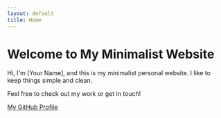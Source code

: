 ```yaml
---
layout: default
title: Home
---
```


# Welcome to My Minimalist Website

Hi, I'm [Your Name], and this is my minimalist personal website. I like to keep things simple and clean.

Feel free to check out my work or get in touch!

[My GitHub Profile](https://github.com/username)